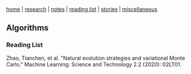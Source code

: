 [home](/../../index.html)  |  [research](/../../research.html)  |  [notes](/../../notes.html)  |  [reading list](/../../reading_list.html)  |  [stories](/../../story.html)  |  [miscellaneous](/../../miscellaneous.html)


## Algorithms

### Reading List
Zhao, Tianchen, et al. "Natural evolution strategies and variational Monte Carlo." Machine Learning: Science and Technology 2.2 (2020): 02LT01.
